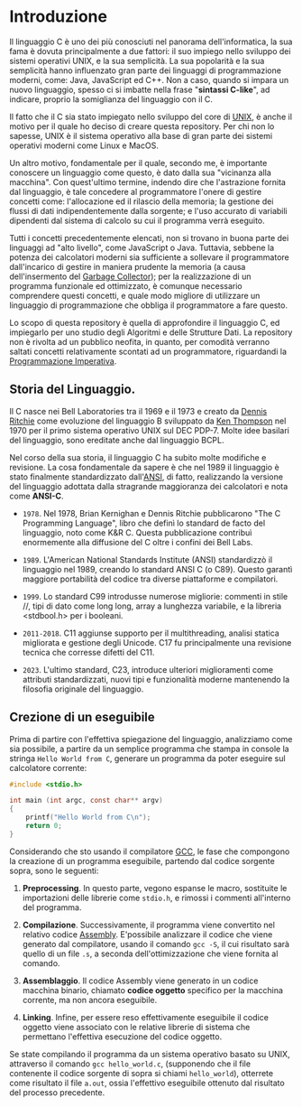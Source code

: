 # Introduzione

Il linguaggio C è uno dei più conosciuti nel panorama dell'informatica, la sua fama è dovuta principalmente a due
fattori: il suo impiego nello sviluppo dei sistemi operativi UNIX, e la sua semplicità. La sua popolarità e la sua
semplicità hanno influenzato gran parte dei linguaggi di programmazione moderni, come: Java, JavaScript ed C++. Non a
caso, quando si impara un nuovo linguaggio, spesso ci si imbatte nella frase "__sintassi C-like__", ad indicare, proprio
la somiglianza del linguaggio con il C.

Il fatto che il C sia stato impiegato nello sviluppo del core di [UNIX](https://it.wikipedia.org/wiki/Unix), è anche il
motivo per il quale ho deciso di creare questa repository. Per chi non lo sapesse, UNIX è il sistema operativo alla base
di gran parte dei sistemi operativi moderni come Linux e MacOS. 

Un altro motivo, fondamentale per il quale, secondo me, è importante conoscere un linguaggio come questo, è dato dalla
sua "vicinanza alla macchina". Con quest'ultimo termine, indendo dire che l'astrazione fornita dal linguaggio, è tale 
concedere al programmatore l'onere di gestire concetti come: l'allocazione ed il rilascio della memoria; 
la gestione dei flussi di dati indipendentemente dalla sorgente; e l'uso accurato di variabili dipendenti dal sistema 
di calcolo su cui il programma verrà eseguito.

Tutti i concetti precedentemente elencati, non si trovano in buona parte dei linguaggi ad "alto livello", come
JavaScript o Java. Tuttavia, sebbene la potenza dei calcolatori moderni sia sufficiente a sollevare il programmatore
dall'incarico di gestire in maniera prudente la memoria (a causa dell'insermento del [Garbage Collector](https://it.wikipedia.org/wiki/Garbage_collection)); per la realizzazione di un programma funzionale ed ottimizzato, è comunque necessario comprendere questi
concetti, e quale modo migliore di utilizzare un linguaggio di programmazione che obbliga il programmatore a fare questo. 

Lo scopo di questa repository è quella di approfondire il linguaggio C, ed impiegarlo per uno studio degli Algoritmi e
delle Strutture Dati. La repository non è rivolta ad un pubblico neofita, in quanto, per comodità verranno saltati
concetti relativamente scontati ad un programmatore, riguardandi la [Programmazione Imperativa](https://it.wikipedia.org/wiki/Programmazione_imperativa).

## Storia del Linguaggio.

Il C nasce nei Bell Laboratories tra il 1969 e il 1973 e creato da [Dennis Ritchie](https://it.wikipedia.org/wiki/Dennis_Ritchie) 
come evoluzione del linguaggio B sviluppato da [Ken Thompson](https://it.wikipedia.org/wiki/Ken_Thompson) nel 1970 per 
il primo sistema operativo UNIX sul DEC PDP-7. Molte idee basilari del linguaggio, sono ereditate anche dal linguaggio 
BCPL. 

Nel corso della sua storia, il linguaggio C ha subito molte modifiche e revisione. La cosa fondamentale da sapere è che
nel 1989 il linguaggio è stato finalmente standardizzato dall'[ANSI](https://it.wikipedia.org/wiki/American_National_Standards_Institute), 
di fatto, realizzando la versione del linguaggio adottata dalla stragrande maggioranza dei calcolatori e nota come
__ANSI-C__.

* `1978`. Nel 1978, Brian Kernighan e Dennis Ritchie pubblicarono "The C Programming Language", libro che definì lo 
standard de facto del linguaggio, noto come K&R C. Questa pubblicazione contribuì enormemente alla diffusione del C oltre
i confini dei Bell Labs.

* `1989`. L'American National Standards Institute (ANSI) standardizzò il linguaggio nel 1989, creando lo standard ANSI
C (o C89). Questo garantì maggiore portabilità del codice tra diverse piattaforme e compilatori.

* `1999`. Lo standard C99 introdusse numerose migliorie: commenti in stile //, tipi di dato come long long, array a 
lunghezza variabile, e la libreria <stdbool.h> per i booleani.

* `2011-2018`. C11 aggiunse supporto per il multithreading, analisi statica migliorata e gestione degli Unicode. C17
fu principalmente una revisione tecnica che corresse difetti del C11.

* `2023`. L'ultimo standard, C23, introduce ulteriori miglioramenti come attributi standardizzati, nuovi tipi e 
funzionalità moderne mantenendo la filosofia originale del linguaggio.

## Crezione di un eseguibile

Prima di partire con l'effettiva spiegazione del linguaggio, analizziamo come sia possibile, a partire da un semplice
programma che stampa in console la stringa `Hello World from C`, generare un programma da poter eseguire sul calcolatore
corrente:

```C
#include <stdio.h>

int main (int argc, const char** argv) 
{
    printf("Hello World from C\n");
    return 0;
}
```

Considerando che sto usando il compilatore [GCC](https://it.wikipedia.org/wiki/GNU_Compiler_Collection), le fase che
compongono la creazione di un programma eseguibile, partendo dal codice sorgente sopra, sono le seguenti:

1. __Preprocessing__. In questo parte, vegono espanse le macro, sostituite le importazioni delle librerie come
   `stdio.h`, e rimossi i commenti all'interno del programma.

2. __Compilazione__. Successivamente, il programma viene convertito nel relativo codice [Assembly](https://it.wikipedia.org/wiki/Linguaggio_assembly). E'possibile analizzare il codice che viene generato dal compilatore, usando il comando `gcc -S`, il cui risultato sarà quello di un file `.s`, a seconda dell'ottimizzazione che viene fornita al comando.

3. __Assemblaggio__. Il codice Assembly viene generato in un codice macchina binario, chiamato __codice oggetto__
   specifico per la macchina corrente, ma non ancora eseguibile.

4. __Linking__. Infine, per essere reso effettivamente eseguibile il codice oggetto viene associato con le relative
   librerie di sistema che permettano l'effettiva esecuzione del codice oggetto. 

Se state compilando il programma da un sistema operativo basato su UNIX, attraverso il comando `gcc hello_world.c`,
(supponendo che il file contenente il codice sorgente di sopra si chiami `hello_world`), otterrete come risultato il
file `a.out`, ossia l'effettivo eseguibile ottenuto dal risultato del processo precedente.

